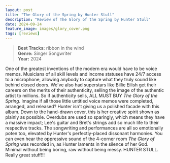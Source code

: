 ```yaml
---
layout: post
title: "The Glory of the Spring by Hunter Stull"
description: "Review of The Glory of the Spring by Hunter Stull"
date: 2024-09-24
feature_image: images/glory_cover.png
tags: [reviews]
---
```


>**Best Tracks:** ribbon in the wind<br>
>**Genre:** Singer Songwriter<br>
>**Year:** 2024

One of the greatest inventions of the modern era would have to be voice memos.  Musicians of all skill levels and income statuses have 24/7 access to a microphone, allowing anybody to capture what they truly sound like behind closed doors.  We've also had superstars like Billie Eilish get their careers on the merits of their authenticity, selling the image of the authentic artist to millions.  So if authenticity sells, ALL MUST BUY *The Glory of the Spring*.  Imagine if all those little untitled voice memos were completed, arranged, and released?  Hunter isn't giving us a polished facade with this album.  Down to the hand-drawn cover, this is her creative spirit shown as plainly as possible.  Overdubs are used so sparingly, which means they have a massive impact; Lee's guitar and Bret's strings add so much life to their respective tracks.  The songwriting and performances are all so emotionally poten too, elevated by Hunter's perfectly-placed dissonant harmonies.  You can even hear the oppressive sound of the 4-corner room *The Glory of Spring* was recorded in, as Hunter laments in the silence of her God.  Minimal without being boring, raw without being messy.  HUNTER STULL. Really great stuff!!!

<!--more-->
